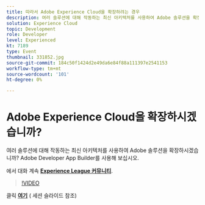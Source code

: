 ```yaml
---
title: 따라서 Adobe Experience Cloud을 확장하려는 경우
description: 여러 솔루션에 대해 작동하는 최신 아키텍처를 사용하여 Adobe 솔루션을 확장하시겠습니까? Adobe Developer App Builder를 사용해 보십시오. 이 세션은 Adobe Developers Live 컨텐츠 이벤트의 일부로 전달되었습니다.
solution: Experience Cloud
topic: Development
role: Developer
level: Experienced
kt: 7189
type: Event
thumbnail: 331852.jpg
source-git-commit: 184c50f1424d2e49da6e84f88a111397e2541153
workflow-type: tm+mt
source-wordcount: '101'
ht-degree: 0%

---
```



# Adobe Experience Cloud을 확장하시겠습니까?

여러 솔루션에 대해 작동하는 최신 아키텍처를 사용하여 Adobe 솔루션을 확장하시겠습니까? Adobe Developer App Builder를 사용해 보십시오.

에서 대화 계속 **[Experience League 커뮤니티](http://adobe.ly/36Yd3v6)**.

>[!VIDEO](https://video.tv.adobe.com/v/331852/?quality=12&learn=on&hidetitle=true)

클릭 **[여기](/help/adobe-developers-live/assets/extend-experience-cloud.pdf)** ( 세션 슬라이드 참조)

